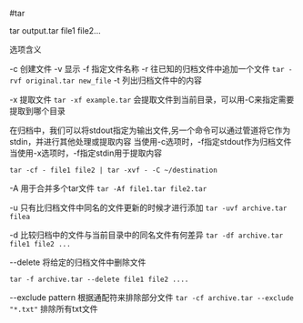 #tar

tar output.tar file1 file2...

选项含义

-c 创建文件
-v 显示
-f 指定文件名称
-r 往已知的归档文件中追加一个文件 `tar -rvf original.tar new_file`
-t 列出归档文件中的内容

-x 提取文件 `tar -xf example.tar` 会提取文件到当前目录，可以用-C来指定需要提取到哪个目录

在归档中，我们可以将stdout指定为输出文件,另一个命令可以通过管道将它作为stdin，并进行其他处理或提取内容
当使用-c选项时，-f指定stdout作为归档文件
当使用-x选项时，-f指定stdin用于提取内容

`tar -cf - file1 file2 | tar -xvf - -C ~/destination`

-A 用于合并多个tar文件 `tar -Af file1.tar file2.tar`

-u 只有比归档文件中同名的文件更新的时候才进行添加
`tar -uvf archive.tar filea`

-d 比较归档中的文件与当前目录中的同名文件有何差异
`tar -df archive.tar file1 file2 ...`

--delete 将给定的归档文件中删除文件

`tar -f archive.tar --delete file1 file2 ....`

--exclude pattern  根据通配符来排除部分文件
`tar -cf archive.tar --exclude "*.txt"` 排除所有txt文件


